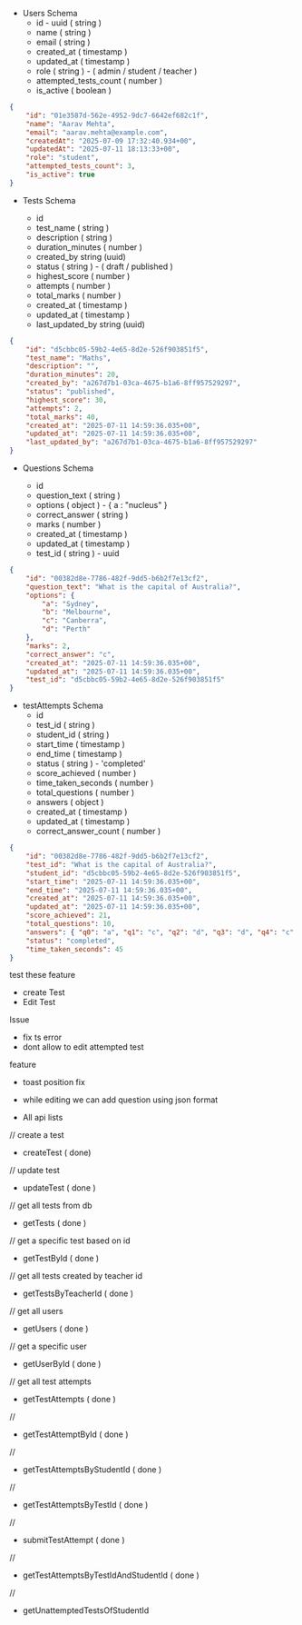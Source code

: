 -   Users Schema
    -   id - uuid ( string )
    -   name ( string )
    -   email ( string )
    -   created_at ( timestamp )
    -   updated_at ( timestamp )
    -   role ( string ) - ( admin / student / teacher )
    -   attempted_tests_count ( number )
    -   is_active ( boolean )

```json
{
    "id": "01e3587d-562e-4952-9dc7-6642ef682c1f",
    "name": "Aarav Mehta",
    "email": "aarav.mehta@example.com",
    "createdAt": "2025-07-09 17:32:40.934+00",
    "updatedAt": "2025-07-11 18:13:33+00",
    "role": "student",
    "attempted_tests_count": 3,
    "is_active": true
}
```

-   Tests Schema

    -   id
    -   test_name ( string )
    -   description ( string )
    -   duration_minutes ( number )
    -   created_by string (uuid)
    -   status ( string ) - ( draft / published )
    -   highest_score ( number )
    -   attempts ( number )
    -   total_marks ( number )
    -   created_at ( timestamp )
    -   updated_at ( timestamp )
    -   last_updated_by string (uuid)

```json
{
    "id": "d5cbbc05-59b2-4e65-8d2e-526f903851f5",
    "test_name": "Maths",
    "description": "",
    "duration_minutes": 20,
    "created_by": "a267d7b1-03ca-4675-b1a6-8ff957529297",
    "status": "published",
    "highest_score": 30,
    "attempts": 2,
    "total_marks": 40,
    "created_at": "2025-07-11 14:59:36.035+00",
    "updated_at": "2025-07-11 14:59:36.035+00",
    "last_updated_by": "a267d7b1-03ca-4675-b1a6-8ff957529297"
}
```

-   Questions Schema

    -   id
    -   question_text ( string )
    -   options ( object ) - { a : "nucleus" }
    -   correct_answer ( string )
    -   marks ( number )
    -   created_at ( timestamp )
    -   updated_at ( timestamp )
    -   test_id ( string ) - uuid

```json
{
    "id": "00382d8e-7786-482f-9dd5-b6b2f7e13cf2",
    "question_text": "What is the capital of Australia?",
    "options": {
        "a": "Sydney",
        "b": "Melbourne",
        "c": "Canberra",
        "d": "Perth"
    },
    "marks": 2,
    "correct_answer": "c",
    "created_at": "2025-07-11 14:59:36.035+00",
    "updated_at": "2025-07-11 14:59:36.035+00",
    "test_id": "d5cbbc05-59b2-4e65-8d2e-526f903851f5"
}
```

-   testAttempts Schema
    -   id
    -   test_id ( string )
    -   student_id ( string )
    -   start_time ( timestamp )
    -   end_time ( timestamp )
    -   status ( string ) - 'completed'
    -   score_achieved ( number )
    -   time_taken_seconds ( number )
    -   total_questions ( number )
    -   answers ( object )
    -   created_at ( timestamp )
    -   updated_at ( timestamp )
    -   correct_answer_count ( number )

```json
{
    "id": "00382d8e-7786-482f-9dd5-b6b2f7e13cf2",
    "test_id": "What is the capital of Australia?",
    "student_id": "d5cbbc05-59b2-4e65-8d2e-526f903851f5",
    "start_time": "2025-07-11 14:59:36.035+00",
    "end_time": "2025-07-11 14:59:36.035+00",
    "created_at": "2025-07-11 14:59:36.035+00",
    "updated_at": "2025-07-11 14:59:36.035+00",
    "score_achieved": 21,
    "total_questions": 10,
    "answers": { "q0": "a", "q1": "c", "q2": "d", "q3": "d", "q4": "c" },
    "status": "completed",
    "time_taken_seconds": 45
}
```

test these feature

-   create Test
-   Edit Test

Issue

-   fix ts error
-   dont allow to edit attempted test

feature

-   toast position fix
-   while editing we can add question using json format

-   All api lists

// create a test

-   createTest ( done)

// update test

-   updateTest ( done )

// get all tests from db

-   getTests ( done )

// get a specific test based on id

-   getTestById ( done )

// get all tests created by teacher id

-   getTestsByTeacherId ( done )

// get all users

-   getUsers ( done )

// get a specific user

-   getUserById ( done )

// get all test attempts

-   getTestAttempts ( done )

//

-   getTestAttemptById ( done )

//

-   getTestAttemptsByStudentId ( done )

//

-   getTestAttemptsByTestId ( done )

//

-   submitTestAttempt ( done )

//

-   getTestAttemptsByTestIdAndStudentId ( done )

//

-   getUnattemptedTestsOfStudentId

